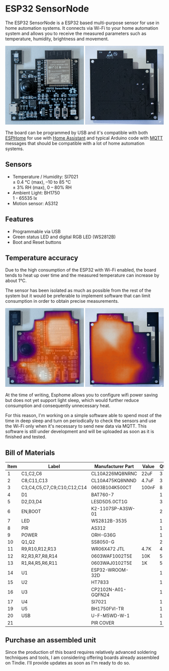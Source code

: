# ESP32 SensorNode

The ESP32 SensorNode is a ESP32 based multi-purpose sensor for use in home automation systems.
It connects via Wi-Fi to your home automation system and allows you to receive the measured parameters such as temperature, humidity, brightness and movement.

<img src="https://github.com/TheNico14/ESP32-SensorNode/blob/master/Documentation/Images/front.png?raw=true" width="250" height="250">
<img src="https://github.com/TheNico14/ESP32-SensorNode/blob/master/Documentation/Images/back.png?raw=true" width="250" height="250">

The board can be programmed by USB and it's compatible with both [ESPHome](https://esphome.io/) for use with [Home Assistant](https://www.home-assistant.io/) and typical Arduino code with [MQTT](https://en.wikipedia.org/wiki/MQTT) messages that should be compatible with a lot of home automation systems.

## Sensors

* Temperature / Humidity: SI7021\
    ± 0.4 °C (max), –10 to 85 °C\
    ± 3% RH (max), 0 – 80% RH
* Ambient Light: BH1750\
    1 - 65535 lx
* Motion sensor: AS312

## Features

* Programmable via USB
* Green status LED and digital RGB LED (WS2812B)
* Boot and Reset buttons

## Temperature accuracy

Due to the high consumption of the ESP32 with Wi-Fi enabled, the board tends to heat up over time and the measured temperature can increase by about 1°C.

The sensor has been isolated as much as possible from the rest of the system but it would be preferable to implement software that can limit consumption in order to obtain precise measurements.

<img src="https://github.com/TheNico14/ESP32-SensorNode/blob/master/Documentation/Images/front_thermal.png?raw=true" width="250" height="250">
<img src="https://github.com/TheNico14/ESP32-SensorNode/blob/master/Documentation/Images/back_thermal.png?raw=true" width="250" height="250">

At the time of writing, Esphome allows you to configure wifi power saving but does not yet support light sleep, which would further reduce consumption and consequently unnecessary heat.

For this reason, I'm working on a simple software able to spend most of the time in deep sleep and turn on periodically to check the sensors and use the Wi-Fi only when it's necessary to send new data via MQTT.
This software is still under development and will be uploaded as soon as it is finished and tested.


## Bill of Materials

|Item|Label                     |Manufacturer Part |Value|Qty|Link                                                                                                                                           |
|----|--------------------------|------------------|-----|---|-----------------------------------------------------------------------------------------------------------------------------------------------|
|1   |C1,C2,C6                  |CL10A226MQ8NRNC   |22uF |3  |[LCSC](https://lcsc.com/product-detail/Multilayer-Ceramic-Capacitors-MLCC-SMD-SMT_SAMSUNG_CL10A226MQ8NRNC_22uF-226-20-6-3V_C59461.html)        |
|2   |C8,C11,C13                |CL10A475KQ8NNND   |4.7uF|3  |[LCSC](https://lcsc.com/product-detail/Others_Samsung-Electro-Mechanics_CL10A475KQ8NNND_Samsung-Electro-Mechanics-CL10A475KQ8NNND_C307470.html)|
|3   |C3,C4,C5,C7,C9,C10,C12,C14|0603B104K500CT    |100nF|8  |[LCSC](https://lcsc.com/product-detail/Multilayer-Ceramic-Capacitors-MLCC-SMD-SMT_Walsin-Tech-Corp-0603B104K500CT_C314282.html)                |
|4   |D1                        |BAT760-7          |     |1  |[LCSC](https://lcsc.com/product-detail/Schottky-Barrier-Diodes-SBD_DIODES_BAT760-7_BAT760-7_C124187.html)                                      |
|5   |D2,D3,D4                  |LESD5D5.0CT1G     |     |3  |[LCSC](https://lcsc.com/product-detail/New-Arrivals_Leshan-Radio-LESD5D5-0CT1G_C383211.html)                                                   |
|6   |EN,BOOT                   |K2-1107SP-A3SW-01 |     |2  |[LCSC](https://lcsc.com/product-detail/Others_Korean-Hroparts-Elec-K2-1107SP-A3SW-01_C283538.html)                                             |
|7   |LED                       |WS2812B-3535      |     |1  |[LCSC](https://lcsc.com/product-detail/Light-Emitting-Diodes-LED_3535-RGBIntegrated-Light_C114583.html)                                        |
|8   |PIR                       |AS312             |     |1  |[LCSC](https://lcsc.com/product-detail/Infrared-Sensors_Senba-Sensing-Tech-AS312_C90465.html)                                                  |
|9   |POWER                     |ORH-G36G          |     |1  |[LCSC](https://lcsc.com/product-detail/Light-Emitting-Diodes-LED_0603-green_C205443.html)                                                      |
|10  |Q1,Q2                     |SS8050-G          |     |2  |[LCSC](https://lcsc.com/product-detail/Transistors-NPN-PNP_Changjiang-Electronics-Tech-CJ-SS8050-G_C164886.html)                               |
|11  |R9,R10,R12,R13            |WR06X472 JTL      |4.7K |4  |[LCSC](https://lcsc.com/product-detail/Chip-Resistor-Surface-Mount_Walsin-Tech-Corp-Walsin-Tech-Corp-4-7KR-472-5_C384219.html)                 |
|12  |R2,R3,R7,R8,R14           |0603WAF1002T5E    |10K  |5  |[LCSC](https://lcsc.com/product-detail/Chip-Resistor-Surface-Mount_Uniroyal-Elec-0603WAF1002T5E_C25804.html)                                   |
|13  |R1,R4,R5,R6,R11           |0603WAJ0102T5E    |1K   |5  |[LCSC](https://lcsc.com/product-detail/Chip-Resistor-Surface-Mount_Uniroyal-Elec-0603WAJ0102T5E_C25585.html)                                   |
|14  |U1                        |ESP32-WROOM-32D   |     |1  |[LCSC](https://lcsc.com/product-detail/WIFI-Modules_ESP-WROOM-32_C95209.html)                                                                  |
|15  |U2                        |HT7833            |     |1  |[LCSC](https://lcsc.com/product-detail/Low-Dropout-Regulators-LDO_HT7833_C50936.html)                                                          |
|16  |U3                        |CP2102N-A01-GQFN24|     |1  |[LCSC](https://lcsc.com/product-detail/USB_SILICON-LABS_CP2102N-A01-GQFN24_CP2102N-A01-GQFN24_C80225.html)                                     |
|17  |U4                        |SI7021            |     |1  |[LCSC](https://lcsc.com/product-detail/Temperature-Humidity-Sensors_SILICON-LABS_SI7021-A20-GM1R_SILICON-LABS-SI7021-A20-GM1R_C132603.html)    |
|19  |U5                        |BH1750FVI-TR      |     |1  |[LCSC](https://lcsc.com/product-detail/Sensors_ROHM_BH1750FVI-TR_BH1750FVI-TR_C78960.html)                                                     |
|20  |USB                       |U-F-M5WD-W-1      |     |1  |[LCSC](https://lcsc.com/product-detail/Micro-USB-Connectors_Korean-Hroparts-Elec-U-F-M5WD-W-1_C145779.html)                                    |
|21  |                          |PIR COVER         |     |1  |[Aliexpress](https://www.aliexpress.com/item/32776166287.html)                                                                                       |

## Purchase an assembled unit

Since the production of this board requires relatively advanced soldering techniques and tools, I am considering offering boards already assembled on Tindie. I'll provide updates as soon as I'm ready to do so.

